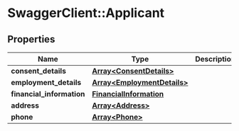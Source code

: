 # SwaggerClient::Applicant

## Properties
Name | Type | Description | Notes
------------ | ------------- | ------------- | -------------
**consent_details** | [**Array&lt;ConsentDetails&gt;**](ConsentDetails.md) |  | [optional] 
**employment_details** | [**Array&lt;EmploymentDetails&gt;**](EmploymentDetails.md) |  | [optional] 
**financial_information** | [**FinancialInformation**](FinancialInformation.md) |  | [optional] 
**address** | [**Array&lt;Address&gt;**](Address.md) |  | [optional] 
**phone** | [**Array&lt;Phone&gt;**](Phone.md) |  | [optional] 

